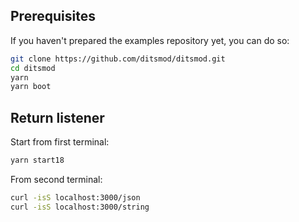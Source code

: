 ## Prerequisites

If you haven't prepared the examples repository yet, you can do so:

```bash
git clone https://github.com/ditsmod/ditsmod.git
cd ditsmod
yarn
yarn boot
```

## Return listener

Start from first terminal:

```bash
yarn start18
```

From second terminal:

```bash
curl -isS localhost:3000/json
curl -isS localhost:3000/string
```
